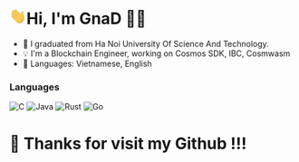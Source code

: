 # <img src="https://raw.githubusercontent.com/ABSphreak/ABSphreak/master/gifs/Hi.gif" width="30px">Hi, I'm GnaD 👨‍💻
- 🌱 I graduated from Ha Noi University Of Science And Technology.
- 💡 I'm a Blockchain Engineer, working on Cosmos SDK, IBC, Cosmwasm
- 🥇 Languages: Vietnamese, English

### Languages
![C](https://img.shields.io/badge/-C-fff?&logo=C)
![Java](https://img.shields.io/badge/-Java-fff?&logo=Java)
![Rust](https://img.shields.io/badge/-Rust-fff?&logo=Rust)
![Go](https://img.shields.io/badge/-Go-fff?&logo=Go)

# :blue_heart: Thanks for visit my Github !!!
